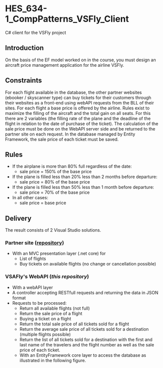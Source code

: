 # HES_634-1_CompPatterns_VSFly_Client
C# client for the VSFly project

## Introduction
On the basis of the EF model worked on in the course, you must design an aircraft price management application for the airline VSFly.

## Constraints
For each flight available in the database, the other partner websites (ebooker / skyscanner type) can buy tickets for their customers through their websites as a front-end using webAPI requests from the BLL of their sites.
For each flight a base price is offered by the airline. Rules exist to maximize the filling of the aircraft and the total gain on all seats. For this there are 2 variables (the filling rate of the plane and the deadline of the flight in relation to the date of purchase of the ticket). The calculation of the sale price must be done on the WebAPI server side and be returned to the partner site on each request. In the database managed by Entity Framework, the sale price of each ticket must be saved.

## Rules
- If the airplane is more than 80% full regardless of the date:
  - sale price = 150% of the base price
- If the plane is filled less than 20% less than 2 months before departure:
  - sale price = 80% of the base price
- If the plane is filled less than 50% less than 1 month before departure:
  - sale price = 70% of the base price
- In all other cases:
  - sale price = base price

## Delivery
The result consists of 2 Visual Studio solutions.
### Partner site ([repository](https://github.com/Khrid/HES_634-1_CompPatterns_VSFly_Client))
-	With an MVC presentation layer (.net core) for
    -	List of flights
    -	Buy tickets on available flights (no change or cancellation possible)

### VSAFly's WebAPI (*this repository*)
-	With a webAPI layer
  -	A controller accepting RESTfull requests and returning the data in JSON format
  - Requests to be processed:
      - Return all available flights (not full)
      - Return the sale price of a flight
      - Buying a ticket on a flight
      - Return the total sale price of all tickets sold for a flight
      - Return the average sale price of all tickets sold for a destination (multiple flights possible)
      - Return the list of all tickets sold for a destination with the first and last name of the travelers and the flight number as well as the sale price of each ticket.
      - With an EntityFramework core layer to access the database as illustrated in the following figure.
